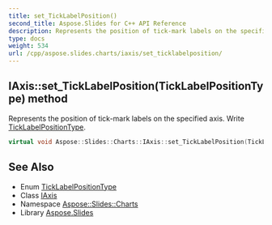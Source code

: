 ```yaml
---
title: set_TickLabelPosition()
second_title: Aspose.Slides for C++ API Reference
description: Represents the position of tick-mark labels on the specified axis. Write TickLabelPositionType.
type: docs
weight: 534
url: /cpp/aspose.slides.charts/iaxis/set_ticklabelposition/
---
```

## IAxis::set_TickLabelPosition(TickLabelPositionType) method


Represents the position of tick-mark labels on the specified axis. Write [TickLabelPositionType](../../ticklabelpositiontype/).

```cpp
virtual void Aspose::Slides::Charts::IAxis::set_TickLabelPosition(TickLabelPositionType value)=0
```

## See Also

* Enum [TickLabelPositionType](../ticklabelpositiontype/)
* Class [IAxis](./)
* Namespace [Aspose::Slides::Charts](../)
* Library [Aspose.Slides](../../)